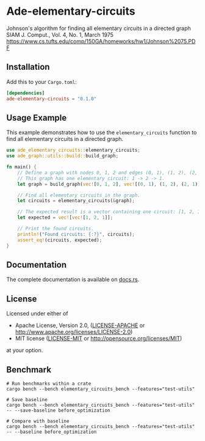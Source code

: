 # Ade-elementary-circuits

Johnson's algorithm for finding all elementary circuits in a directed graph
SIAM J. Comput., Vol. 4, No. 1, March 1975
https://www.cs.tufts.edu/comp/150GA/homeworks/hw1/Johnson%2075.PDF

## Installation

Add this to your `Cargo.toml`:

```toml
[dependencies]
ade-elementary-circuits = "0.1.0"
```

## Usage Example

This example demonstrates how to use the `elementary_circuits` function to find all elementary circuits in a directed graph.

```rust
use ade_elementary_circuits::elementary_circuits;
use ade_graph::utils::build::build_graph;

fn main() {
    // Define a graph with nodes 0, 1, 2 and edges (0, 1), (1, 2), (2, 1).
    // This graph has one elementary circuit: 1 -> 2 -> 1.
    let graph = build_graph(vec![0, 1, 2], vec![(0, 1), (1, 2), (2, 1)]);

    // Find all elementary circuits in the graph.
    let circuits = elementary_circuits(&graph);

    // The expected result is a vector containing one circuit: [1, 2, 1].
    let expected = vec![vec![1, 2, 1]];

    // Print the found circuits.
    println!("Found circuits: {:?}", circuits);
    assert_eq!(circuits, expected);
}
```

## Documentation

The complete documentation is available on [docs.rs](https://docs.rs/ade-elementary-circuits).

## License

Licensed under either of

* Apache License, Version 2.0, ([LICENSE-APACHE](LICENSE-APACHE) or http://www.apache.org/licenses/LICENSE-2.0)
* MIT license ([LICENSE-MIT](LICENSE-MIT) or http://opensource.org/licenses/MIT)

at your option.

## Benchmark

```
# Run benchmarks within a crate
cargo bench --bench elementary_circuits_bench --features="test-utils"

# Save baseline
cargo bench --bench elementary_circuits_bench --features="test-utils" -- --save-baseline before_optimization

# Compare with baseline
cargo bench --bench elementary_circuits_bench --features="test-utils" -- --baseline before_optimization
```
